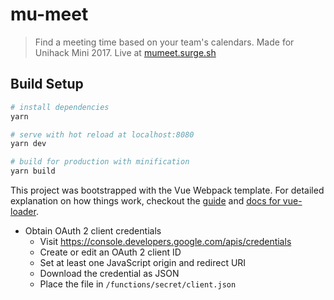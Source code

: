 # mu-meet

> Find a meeting time based on your team's calendars. Made for Unihack Mini 2017. Live at [mumeet.surge.sh](mumeet.surge.sh)

## Build Setup

``` bash
# install dependencies
yarn

# serve with hot reload at localhost:8080
yarn dev

# build for production with minification
yarn build
```
This project was bootstrapped with the Vue Webpack template. For detailed explanation on how things work, checkout the [guide](http://vuejs-templates.github.io/webpack/) and [docs for vue-loader](http://vuejs.github.io/vue-loader).

- Obtain OAuth 2 client credentials
  - Visit https://console.developers.google.com/apis/credentials
  - Create or edit an OAuth 2 client ID
  - Set at least one JavaScript origin and redirect URI
  - Download the credential as JSON
  - Place the file in `/functions/secret/client.json`
